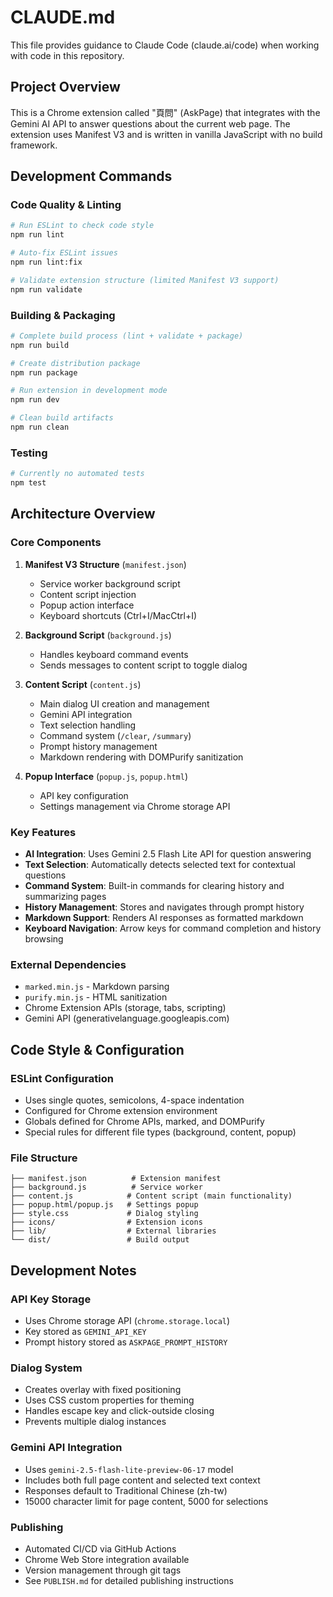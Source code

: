 # CLAUDE.md

This file provides guidance to Claude Code (claude.ai/code) when working with code in this repository.

## Project Overview

This is a Chrome extension called "頁問" (AskPage) that integrates with the Gemini AI API to answer questions about the current web page. The extension uses Manifest V3 and is written in vanilla JavaScript with no build framework.

## Development Commands

### Code Quality & Linting
```bash
# Run ESLint to check code style
npm run lint

# Auto-fix ESLint issues
npm run lint:fix

# Validate extension structure (limited Manifest V3 support)
npm run validate
```

### Building & Packaging
```bash
# Complete build process (lint + validate + package)
npm run build

# Create distribution package
npm run package

# Run extension in development mode
npm run dev

# Clean build artifacts
npm run clean
```

### Testing
```bash
# Currently no automated tests
npm test
```

## Architecture Overview

### Core Components

1. **Manifest V3 Structure** (`manifest.json`)
   - Service worker background script
   - Content script injection
   - Popup action interface
   - Keyboard shortcuts (Ctrl+I/MacCtrl+I)

2. **Background Script** (`background.js`)
   - Handles keyboard command events
   - Sends messages to content script to toggle dialog

3. **Content Script** (`content.js`)
   - Main dialog UI creation and management
   - Gemini API integration
   - Text selection handling
   - Command system (`/clear`, `/summary`)
   - Prompt history management
   - Markdown rendering with DOMPurify sanitization

4. **Popup Interface** (`popup.js`, `popup.html`)
   - API key configuration
   - Settings management via Chrome storage API

### Key Features

- **AI Integration**: Uses Gemini 2.5 Flash Lite API for question answering
- **Text Selection**: Automatically detects selected text for contextual questions
- **Command System**: Built-in commands for clearing history and summarizing pages
- **History Management**: Stores and navigates through prompt history
- **Markdown Support**: Renders AI responses as formatted markdown
- **Keyboard Navigation**: Arrow keys for command completion and history browsing

### External Dependencies

- `marked.min.js` - Markdown parsing
- `purify.min.js` - HTML sanitization
- Chrome Extension APIs (storage, tabs, scripting)
- Gemini API (generativelanguage.googleapis.com)

## Code Style & Configuration

### ESLint Configuration
- Uses single quotes, semicolons, 4-space indentation
- Configured for Chrome extension environment
- Globals defined for Chrome APIs, marked, and DOMPurify
- Special rules for different file types (background, content, popup)

### File Structure
```
├── manifest.json          # Extension manifest
├── background.js          # Service worker
├── content.js            # Content script (main functionality)
├── popup.html/popup.js   # Settings popup
├── style.css             # Dialog styling
├── icons/                # Extension icons
├── lib/                  # External libraries
└── dist/                 # Build output
```

## Development Notes

### API Key Storage
- Uses Chrome storage API (`chrome.storage.local`)
- Key stored as `GEMINI_API_KEY`
- Prompt history stored as `ASKPAGE_PROMPT_HISTORY`

### Dialog System
- Creates overlay with fixed positioning
- Uses CSS custom properties for theming
- Handles escape key and click-outside closing
- Prevents multiple dialog instances

### Gemini API Integration
- Uses `gemini-2.5-flash-lite-preview-06-17` model
- Includes both full page content and selected text context
- Responses default to Traditional Chinese (zh-tw)
- 15000 character limit for page content, 5000 for selections

### Publishing
- Automated CI/CD via GitHub Actions
- Chrome Web Store integration available
- Version management through git tags
- See `PUBLISH.md` for detailed publishing instructions